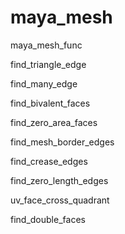 # maya_mesh

maya_mesh_func

find_triangle_edge

find_many_edge

find_bivalent_faces

find_zero_area_faces

find_mesh_border_edges

find_crease_edges

find_zero_length_edges

uv_face_cross_quadrant

find_double_faces
